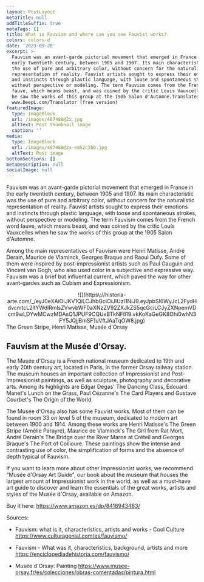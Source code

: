 ```yaml
---
layout: PostLayout
metaTitle: null
addTitleSuffix: true
metaTags: []
title: What is Fauvism and where can you see Fauvist works?
colors: colors-d
date: '2023-09-20'
excerpt: >-
  Fauvism was an avant-garde pictorial movement that emerged in France in the
  early twentieth century, between 1905 and 1907. Its main characteristic was
  the use of pure and arbitrary color, without concern for the naturalistic
  representation of reality. Fauvist artists sought to express their emotions
  and instincts through plastic language, with loose and spontaneous strokes,
  without perspective or modeling. The term Fauvism comes from the French word
  fauve, which means beast, and was coined by the critic Louis Vauxcelles when
  he saw the works of this group at the 1905 Salon d'Automne.Translated with
  www.DeepL.com/Translator (free version)
featuredImage:
  type: ImageBlock
  url: /images/487488@2x.jpg
  altText: Post thumbnail image
  caption: ''
media:
  type: ImageBlock
  url: /images/487488@2x-e852c3bb.jpg
  altText: Post image
bottomSections: []
metaDescription: null
socialImage: null
---
```

Fauvism was an avant-garde pictorial movement that emerged in France in the early twentieth century, between 1905 and 1907. Its main characteristic was the use of pure and arbitrary color, without concern for the naturalistic representation of reality. Fauvist artists sought to express their emotions and instincts through plastic language, with loose and spontaneous strokes, without perspective or modeling. The term Fauvism comes from the French word fauve, which means beast, and was coined by the critic Louis Vauxcelles when he saw the works of this group at the 1905 Salon d'Automne.

Among the main representatives of Fauvism were Henri Matisse, André Derain, Maurice de Vlaminck, Georges Braque and Raoul Dufy. Some of them were inspired by post-impressionist artists such as Paul Gauguin and Vincent van Gogh, who also used color in a subjective and expressive way. Fauvism was a brief but influential current, which paved the way for other avant-gardes such as Cubism and Expressionism.

<center>![](https\://historia-arte.com/_/eyJ0eXAiOiJKV1QiLCJhbGciOiJIUzI1NiJ9.eyJpbSI6WyJcL2FydHdvcmtcL2ltYWdlRmlsZVwvbWF0aXNzZV92ZXJkZS5qcGciLCJyZXNpemVDcm9wLDYwMCwzMDAsQ1JPUF9CQUxBTkNFIl19.vkKoKaGeGK8Ohi0whN3FY5JQjjBmSF1uVftJAaTqOW8.jpg)</center>
The Green Stripe, Henri Matisse, Musée d'Orsay

## Fauvism at the Musée d'Orsay.

The Musée d'Orsay is a French national museum dedicated to 19th and early 20th century art, located in Paris, in the former Orsay railway station. The museum houses an important collection of Impressionist and Post-Impressionist paintings, as well as sculpture, photography and decorative arts. Among its highlights are Edgar Degas' The Dancing Class, Édouard Manet's Lunch on the Grass, Paul Cézanne's The Card Players and Gustave Courbet's The Origin of the World.

The Musée d'Orsay also has some Fauvist works. Most of them can be found in room 33 on level 5 of the museum, dedicated to modern art between 1900 and 1914. Among these works are Henri Matisse's The Green Stripe (Amélie Parayre), Maurice de Vlaminck's The Girl from Rat Mort, André Derain's The Bridge over the River Marne at Créteil and Georges Braque's The Port of Collioure. These paintings show the intense and contrasting use of color, the simplification of forms and the absence of depth typical of Fauvism.

If you want to learn more about other Impressionist works, we recommend "Musée d'Orsay Art Guide", our book about the museum that houses the largest amount of Impressionist work in the world, as well as a must-have art guide to discover and learn the essentials of the great works, artists and styles of the Musée d'Orsay, available on Amazon.

Buy it here: <https://www.amazon.es/dp/8418943483/>

Sources:

*   Fauvism: what is it, characteristics, artists and works - Cool Culture <https://www.culturagenial.com/es/fauvismo/>

*   Fauvism - What was it, characteristics, background, artists and more <https://enciclopediadehistoria.com/fauvismo/>

*   Musée d'Orsay: Painting <https://www.musee-orsay.fr/es/colecciones/obras-comentadas/pintura.html>

